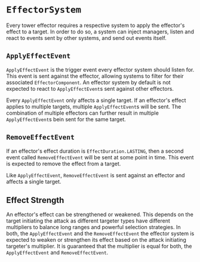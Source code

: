 # `EffectorSystem`

Every tower effector requires a respective system to apply the effector's effect to a target.
In order to do so, a system can inject managers, listen and react to events sent by other systems, and send out events itself.

## `ApplyEffectEvent`

`ApplyEffectEvent` is the trigger event every effector system should listen for.
This event is sent against the effector, allowing systems to filter for their associated `EffectorComponent`.
An effector system by default is not expected to react to `ApplyEffectEvent`s sent against other effectors.

Every `ApplyEffectEvent` only affects a single target.
If an effector's effect applies to multiple targets, multiple `ApplyEffectEvent`s will be sent.
The combination of multiple effectors can further result in multiple `ApplyEffectEvent`s bein sent for the same target.

## `RemoveEffectEvent`

If an effector's effect duration is `EffectDuration.LASTING`, then a second event called `RemoveEffectEvent` will be sent at some point in time.
This event is expected to remove the effect from a target.

Like `ApplyEffectEvent`, `RemoveEffectEvent` is sent against an effector and affects a single target.

## Effect Strength

An effector's effect can be strengthened or weakened.
This depends on the target initiating the attack as different targeter types have different multipliers to balance long ranges and powerful selection strategies.
In both, the `ApplyEffectEvent` and the `RemoveEffectEvent` the effector system is expected to weaken or strengthen its effect based on the attack initiating targeter's multiplier.
It is guaranteed that the multiplier is equal for both, the `ApplyEffectEvent` and `RemoveEffectEvent`.
